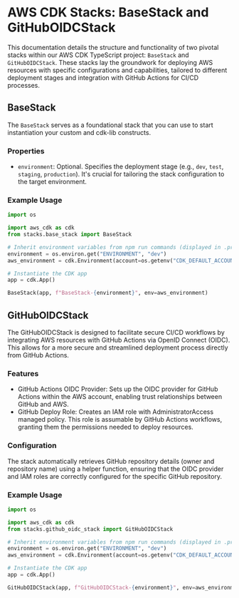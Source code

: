 # AWS CDK Stacks: BaseStack and GitHubOIDCStack

This documentation details the structure and functionality of two pivotal stacks within our AWS CDK TypeScript project: `BaseStack` and `GitHubOIDCStack`. These stacks lay the groundwork for deploying AWS resources with specific configurations and capabilities, tailored to different deployment stages and integration with GitHub Actions for CI/CD processes.

## BaseStack

The `BaseStack` serves as a foundational stack that you can use to start instantiation your custom and cdk-lib constructs.

### Properties

- `environment`: Optional. Specifies the deployment stage (e.g., `dev`, `test`, `staging`, `production`). It's crucial for tailoring the stack configuration to the target environment.

### Example Usage

```python
import os

import aws_cdk as cdk
from stacks.base_stack import BaseStack

# Inherit environment variables from npm run commands (displayed in .projen/tasks.json)
environment = os.environ.get("ENVIRONMENT", "dev")
aws_environment = cdk.Environment(account=os.getenv("CDK_DEFAULT_ACCOUNT"), region=os.getenv("CDK_DEFAULT_REGION"))

# Instantiate the CDK app
app = cdk.App()

BaseStack(app, f"BaseStack-{environment}", env=aws_environment)
```

## GitHubOIDCStack

The GitHubOIDCStack is designed to facilitate secure CI/CD workflows by integrating AWS resources with GitHub Actions via OpenID Connect (OIDC). This allows for a more secure and streamlined deployment process directly from GitHub Actions.

### Features

- GitHub Actions OIDC Provider: Sets up the OIDC provider for GitHub Actions within the AWS account, enabling trust relationships between GitHub and AWS.
- GitHub Deploy Role: Creates an IAM role with AdministratorAccess managed policy. This role is assumable by GitHub Actions workflows, granting them the permissions needed to deploy resources.

### Configuration

The stack automatically retrieves GitHub repository details (owner and repository name) using a helper function, ensuring that the OIDC provider and IAM roles are correctly configured for the specific GitHub repository.

### Example Usage

```python
import os

import aws_cdk as cdk
from stacks.github_oidc_stack import GitHubOIDCStack

# Inherit environment variables from npm run commands (displayed in .projen/tasks.json)
environment = os.environ.get("ENVIRONMENT", "dev")
aws_environment = cdk.Environment(account=os.getenv("CDK_DEFAULT_ACCOUNT"), region=os.getenv("CDK_DEFAULT_REGION"))

# Instantiate the CDK app
app = cdk.App()

GitHubOIDCStack(app, f"GitHubOIDCStack-{environment}", env=aws_environment)
```
